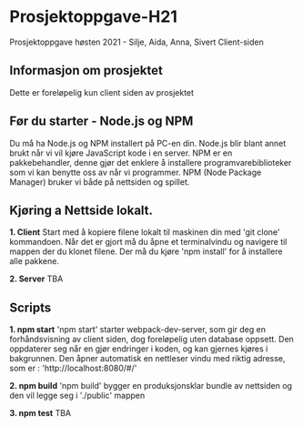 # Prosjektoppgave-H21
Prosjektoppgave høsten 2021 - Silje, Aida, Anna, Sivert
                Client-siden


## Informasjon om prosjektet

Dette er foreløpelig kun client siden av prosjektet

## Før du starter - Node.js og NPM

Du må ha Node.js og NPM installert på PC-en din. Node.js blir blant annet brukt når vi vil kjøre JavaScript kode i en server. NPM er en pakkebehandler, denne gjør det enklere å installere programvarebiblioteker som vi kan benytte oss av når vi programmer. NPM (Node Package Manager) bruker vi både på nettsiden og spillet.




## Kjøring a Nettside lokalt.

**1. Client**
Start med å kopiere filene lokalt til maskinen din med 'git clone' kommandoen. Når det er gjort må du åpne et terminalvindu og navigere til mappen der du klonet filene. Der må du kjøre 'npm install' for å installere alle pakkene. 



**2. Server**
TBA


## Scripts

**1. npm start**
'npm start' starter webpack-dev-server, som gir deg en forhåndsvisning av client siden, dog foreløpelig uten database oppsett. Den oppdaterer seg når en gjør endringer i koden, og kan gjernes kjøres i bakgrunnen. Den åpner automatisk en nettleser vindu med riktig adresse, som er : 'http://localhost:8080/#/'

**2. npm build**
'npm build' bygger en produksjonsklar bundle av nettsiden og den vil legge seg i './public' mappen

**3. npm test**
TBA